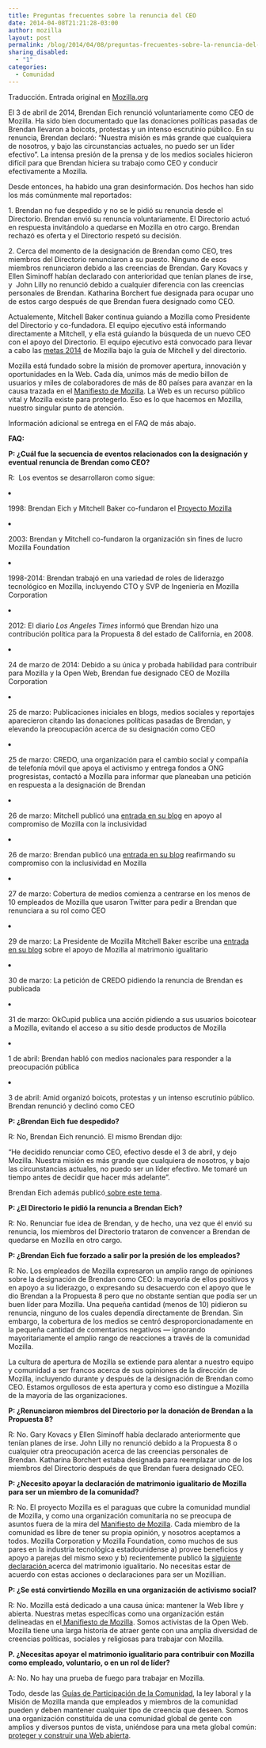 ```yaml
---
title: Preguntas frecuentes sobre la renuncia del CEO
date: 2014-04-08T21:21:28-03:00
author: mozilla
layout: post
permalink: /blog/2014/04/08/preguntas-frecuentes-sobre-la-renuncia-del-ceo/
sharing_disabled:
  - "1"
categories:
  - Comunidad
---
```

<p dir="ltr">
  Traducción. Entrada original en <a href="https://blog.mozilla.org/blog/2014/04/05/faq-on-ceo-resignation/" target="_blank">Mozilla.org</a>
</p>

<p dir="ltr" id="docs-internal-guid-21179e22-4e68-5f57-cd40-b45938240f2a">
  El 3 de abril de 2014, Brendan Eich renunció voluntariamente como CEO de Mozilla. Ha sido bien documentado que las donaciones políticas pasadas de Brendan llevaron a boicots, protestas y un intenso escrutinio público. En su renuncia, Brendan declaró: “Nuestra misión es más grande que cualquiera de nosotros, y bajo las circunstancias actuales, no puedo ser un líder efectivo”. La intensa presión de la prensa y de los medios sociales hicieron difícil para que Brendan hiciera su trabajo como CEO y conducir efectivamente a Mozilla.<!--more-->
</p>

<p dir="ltr">
  Desde entonces, ha habido una gran desinformación. Dos hechos han sido los más comúnmente mal reportados:
</p>

<p dir="ltr">
  1. Brendan no fue despedido y no se le pidió su renuncia desde el Directorio. Brendan envió su renuncia voluntariamente. El Directorio actuó en respuesta invitándolo a quedarse en Mozilla en otro cargo. Brendan rechazó es oferta y el Directorio respetó su decisión.
</p>

<p dir="ltr">
  2. Cerca del momento de la designación de Brendan como CEO, tres miembros del Directorio renunciaron a su puesto. Ninguno de esos miembros renunciaron debido a las creencias de Brendan. Gary Kovacs y Ellen Siminoff habían declarado con anterioridad que tenían planes de irse, y  John Lilly no renunció debido a cualquier diferencia con las creencias personales de Brendan. Katharina Borchert fue designada para ocupar uno de estos cargo después de que Brendan fuera designado como CEO.
</p>

<p dir="ltr">
  Actualemente, Mitchell Baker continua guiando a Mozilla como Presidente del Directorio y co-fundadora. El equipo ejecutivo está informando directamente a Mitchell, y ella está guiando la búsqueda de un nuevo CEO con el apoyo del Directorio. El equipo ejecutivo está convocado para llevar a cabo las <a href="https://wiki.mozilla.org/2014">metas 2014</a> de Mozilla bajo la guía de Mitchell y del directorio.
</p>

<p dir="ltr">
  Mozilla está fundado sobre la misión de promover apertura, innovación y oportunidades en la Web. Cada día, unimos más de medio billon de usuarios y miles de colaboradores de más de 80 países para avanzar en la causa trazada en el <a href="https://www.mozilla.org/about/manifesto/">Manifiesto de Mozilla</a>. La Web es un recurso público vital y Mozilla existe para protegerlo. Eso es lo que hacemos en Mozilla, nuestro singular punto de atención.
</p>

<p dir="ltr">
  Información adicional se entrega en el FAQ de más abajo.
</p>

<p dir="ltr">
  <strong>FAQ:</strong>
</p>

<p dir="ltr">
  <strong>P: ¿Cuál fue la secuencia de eventos relacionados con la designación y eventual renuncia de Brendan como CEO?</strong>
</p>

<p dir="ltr">
  R:  Los eventos se desarrollaron como sigue:
</p>

<li dir="ltr">
  <p dir="ltr">
    1998: Brendan Eich y Mitchell Baker co-fundaron el <a href="http://en.wikipedia.org/wiki/Mozilla">Proyecto Mozilla</a>
  </p>
</li>

<li dir="ltr">
  <p dir="ltr">
    2003: Brendan y Mitchell co-fundaron la organización sin fines de lucro Mozilla Foundation
  </p>
</li>

<li dir="ltr">
  <p dir="ltr">
    1998-2014: Brendan trabajó en una variedad de roles de liderazgo tecnológico en Mozilla, incluyendo CTO y SVP de Ingeniería en Mozilla Corporation
  </p>
</li>

<li dir="ltr">
  <p dir="ltr">
    2012: El diario <em>Los Angeles Times</em> informó que Brendan hizo una contribución política para la Propuesta 8 del estado de California, en 2008.
  </p>
</li>

<li dir="ltr">
  <p dir="ltr">
    24 de marzo de 2014: Debido a su única y probada habilidad para contribuir para Mozilla y la Open Web, Brendan fue designado CEO de Mozilla Corporation
  </p>
</li>

<li dir="ltr">
  <p dir="ltr">
    25 de marzo: Publicaciones iniciales en blogs, medios sociales y reportajes aparecieron citando las donaciones políticas pasadas de Brendan, y elevando la preocupación acerca de su designación como CEO
  </p>
</li>

<li dir="ltr">
  <p dir="ltr">
    25 de marzo: CREDO, una organización para el cambio social y compañía de telefonía móvil que apoya el activismo y entrega fondos a ONG progresistas, contactó a Mozilla para informar que planeaban una petición en respuesta a la designación de Brendan
  </p>
</li>

<li dir="ltr">
  <p dir="ltr">
    26 de marzo: Mitchell publicó una <a href="https://blog.lizardwrangler.com/2014/03/26/building-a-global-diverse-inclusive-mozilla-project-addressing-controversy/">entrada en su blog</a> en apoyo al compromiso de Mozilla con la inclusividad
  </p>
</li>

<li dir="ltr">
  <p dir="ltr">
    26 de marzo: Brendan publicó una <a href="https://brendaneich.com/2014/03/inclusiveness-at-mozilla/">entrada en su blog</a> reafirmando su compromiso con la inclusividad en Mozilla
  </p>
</li>

<li dir="ltr">
  <p dir="ltr">
    27 de marzo: Cobertura de medios comienza a centrarse en los menos de 10 empleados de Mozilla que usaron Twitter para pedir a Brendan que renunciara a su rol como CEO
  </p>
</li>

<li dir="ltr">
  <p dir="ltr">
    29 de marzo: La Presidente de Mozilla Mitchell Baker escribe una <a href="https://blog.lizardwrangler.com/2014/03/29/on-mozillas-support-for-marriage-equality/">entrada en su blog</a> sobre el apoyo de Mozilla al matrimonio igualitario
  </p>
</li>

<li dir="ltr">
  <p dir="ltr">
    30 de marzo: La petición de CREDO pidiendo la renuncia de Brendan es publicada
  </p>
</li>

<li dir="ltr">
  <p dir="ltr">
    31 de marzo: OkCupid publica una acción pidiendo a sus usuarios boicotear a Mozilla, evitando el acceso a su sitio desde productos de Mozilla
  </p>
</li>

<li dir="ltr">
  <p dir="ltr">
    1 de abril: Brendan habló con medios nacionales para responder a la preocupación pública
  </p>
</li>

<li dir="ltr">
  <p dir="ltr">
    3 de abril: Amid organizó boicots, protestas y un intenso escrutinio público. Brendan renunció y declinó como CEO
  </p>
</li>

<p dir="ltr">
  <strong>P: ¿Brendan Eich fue despedido?</strong>
</p>

<p dir="ltr">
  R: No, Brendan Eich renunció. El mismo Brendan dijo:
</p>

<p dir="ltr">
  “He decidido renunciar como CEO, efectivo desde el 3 de abril, y dejo Mozilla. Nuestra misión es más grande que cualquiera de nosotros, y bajo las circunstancias actuales, no puedo ser un líder efectivo. Me tomaré un tiempo antes de decidir que hacer más adelante”.
</p>

<p dir="ltr">
  Brendan Eich además publicó<a href="https://brendaneich.com/2014/04/the-next-mission/"> sobre este tema</a>.
</p>

<p dir="ltr">
  <strong>P: ¿El Directorio le pidió la renuncia a Brendan Eich?</strong>
</p>

<p dir="ltr">
  R: No. Renunciar fue idea de Brendan, y de hecho, una vez que él envió su renuncia, los miembros del Directorio trataron de convencer a Brendan de quedarse en Mozilla en otro cargo.
</p>

<p dir="ltr">
  <strong>P: ¿Brendan Eich fue forzado a salir por la presión de los empleados?</strong>
</p>

<p dir="ltr">
  R: No. Los empleados de Mozilla expresaron un amplio rango de opiniones sobre la designación de Brendan como CEO: la mayoría de ellos positivos y en apoyo a su liderazgo, o expresando su desacuerdo con el apoyo que le dio Brendan a la Propuesta 8 pero que no obstante sentían que podía ser un buen líder para Mozilla. Una pequeña cantidad (menos de 10) pidieron su renuncia, ninguno de los cuales dependía directamente de Brendan. Sin embargo, la cobertura de los medios se centró desproporcionadamente en la pequeña cantidad de comentarios negativos — ignorando mayoritariamente el amplio rango de reacciones a través de la comunidad Mozilla.
</p>

<p dir="ltr">
  La cultura de apertura de Mozilla se extiende para alentar a nuestro equipo y comunidad a ser francos acerca de sus opiniones de la dirección de Mozilla, incluyendo durante y después de la designación de Brendan como CEO. Estamos orgullosos de esta apertura y como eso distingue a Mozilla de la mayoría de las organizaciones.
</p>

<p dir="ltr">
  <strong>P: ¿Renunciaron miembros del Directorio por la donación de Brendan a la Propuesta 8?</strong>
</p>

<p dir="ltr">
  R: No. Gary Kovacs y Ellen Siminoff había declarado anteriormente que tenían planes de irse. John Lilly no renunció debido a la Propuesta 8 o cualquier otra preocupación acerca de las creencias personales de Brendan. Katharina Borchert estaba designada para reemplazar uno de los miembros del Directorio después de que Brendan fuera designado CEO.
</p>

<p dir="ltr">
  <strong>P: ¿Necesito apoyar la declaración de matrimonio igualitario de Mozilla para ser un miembro de la comunidad?</strong>
</p>

<p dir="ltr">
  R: No. El proyecto Mozilla es el paraguas que cubre la comunidad mundial de Mozilla, y como una organización comunitaria no se preocupa de asuntos fuera de la mira del <a href="https://www.mozilla.org/about/manifesto/">Manifiesto de Mozilla</a>. Cada miembro de la comunidad es libre de tener su propia opinión, y nosotros aceptamos a todos. Mozilla Corporation y Mozilla Foundation, como muchos de sus pares en la industria tecnológica estadounidense a) provee beneficios y apoyo a parejas del mismo sexo y b) recientemente publicó la <a href="https://blog.mozilla.org/blog/2014/03/29/mozilla-supports-lgbt-equality/">siguiente declaración </a>acerca del matrimonio igualitario. No necesitas estar de acuerdo con estas acciones o declaraciones para ser un Mozillian.
</p>

<p dir="ltr">
  <strong>P: ¿Se está convirtiendo Mozilla en una organización de activismo social?</strong>
</p>

<p dir="ltr">
  R: No. Mozilla está dedicado a una causa única: mantener la Web libre y abierta. Nuestras metas específicas como una organización están delineadas en el<a href="https://www.mozilla.org/about/manifesto/"> Manifiesto de Mozilla</a>. Somos activistas de la Open Web. Mozilla tiene una larga historia de atraer gente con una amplia diversidad de creencias políticas, sociales y religiosas para trabajar con Mozilla.
</p>

<p dir="ltr">
  <strong>P. ¿Necesitas apoyar el matrimonio igualitario para contribuir con Mozilla como empleado, voluntario, o en un rol de líder?</strong>
</p>

<p dir="ltr">
  A: No. No hay una prueba de fuego para trabajar en Mozilla.
</p>

<p dir="ltr">
  Todo, desde las <a href="https://www.mozilla.org/about/governance/policies/participation/" target="_blank">Guías de Participación de la Comunidad</a>, la ley laboral y la Misión de Mozilla manda que empleados y miembros de la comunidad pueden y deben mantener cualquier tipo de creencia que deseen. Somos una organización constituída de una comunidad global de gente con amplios y diversos puntos de vista, uniéndose para una meta global común: <a href="https://www.mozilla.org/about/manifesto/">proteger y construir una Web abierta</a>.
</p>